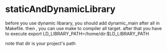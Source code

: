 # staticAndDynamicLibrary
before you use dynamic libarary, you should add dynamic_main after all in Makefile.
then , you can use make to compiler all target.
after that you have to execute export LD_LIBRARY_PATH=/home/dir:$LD_LIBRARY_PATH

note that dir is your project's path
